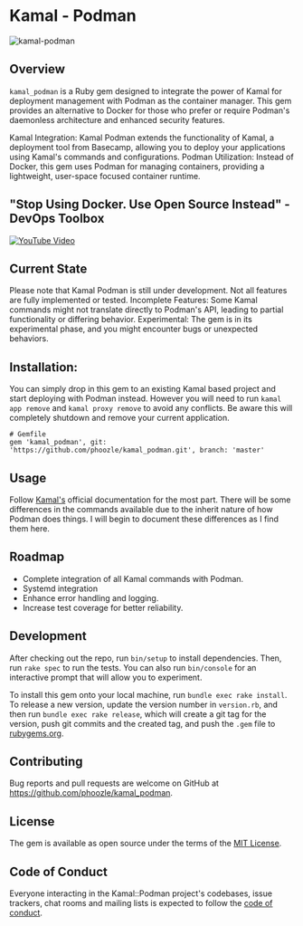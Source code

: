 # Kamal - Podman

![kamal-podman](https://github.com/user-attachments/assets/52046e04-9145-48c0-aa80-fd8a0872921e)

## Overview
`kamal_podman` is a Ruby gem designed to integrate the power of Kamal for deployment management with Podman as the container manager. This gem provides an alternative to Docker for those who prefer or require Podman's daemonless architecture and enhanced security features.

Kamal Integration: Kamal Podman extends the functionality of Kamal, a deployment tool from Basecamp, allowing you to deploy your applications using Kamal's commands and configurations.
Podman Utilization: Instead of Docker, this gem uses Podman for managing containers, providing a lightweight, user-space focused container runtime.

## "Stop Using Docker. Use Open Source Instead" - DevOps Toolbox
[![YouTube Video](https://img.youtube.com/vi/Z5uBcczJxUY/0.jpg)](https://www.youtube.com/watch?v=Z5uBcczJxUY)

## Current State
Please note that Kamal Podman is still under development. Not all features are fully implemented or tested.
Incomplete Features: Some Kamal commands might not translate directly to Podman's API, leading to partial functionality or differing behavior.
Experimental: The gem is in its experimental phase, and you might encounter bugs or unexpected behaviors.

## Installation: 

You can simply drop in this gem to an existing Kamal based project and start deploying with Podman instead. However you will need to run `kamal app remove` and `kamal proxy remove` to avoid any conflicts. Be aware this will completely shutdown and remove your current application.

```
# Gemfile
gem 'kamal_podman', git: 'https://github.com/phoozle/kamal_podman.git', branch: 'master'
```

## Usage
Follow [Kamal's](https://kamal-deploy.org) official documentation for the most part.
There will be some differences in the commands available due to the inherit nature of how Podman does things. I will begin to document these differences as I find them here.

## Roadmap
- Complete integration of all Kamal commands with Podman.
- Systemd integration
- Enhance error handling and logging.
- Increase test coverage for better reliability.

## Development

After checking out the repo, run `bin/setup` to install dependencies. Then, run `rake spec` to run the tests. You can also run `bin/console` for an interactive prompt that will allow you to experiment.

To install this gem onto your local machine, run `bundle exec rake install`. To release a new version, update the version number in `version.rb`, and then run `bundle exec rake release`, which will create a git tag for the version, push git commits and the created tag, and push the `.gem` file to [rubygems.org](https://rubygems.org).

## Contributing

Bug reports and pull requests are welcome on GitHub at https://github.com/phoozle/kamal_podman.

## License

The gem is available as open source under the terms of the [MIT License](https://opensource.org/licenses/MIT).

## Code of Conduct

Everyone interacting in the Kamal::Podman project's codebases, issue trackers, chat rooms and mailing lists is expected to follow the [code of conduct](https://github.com/[USERNAME]/kamal-podman/blob/master/CODE_OF_CONDUCT.md).
